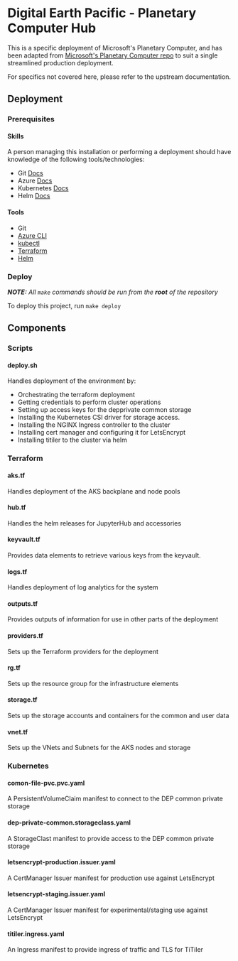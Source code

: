 # Digital Earth Pacific - Planetary Computer Hub
This is a specific deployment of Microsoft's Planetary Computer, and has been adapted from 
[Microsoft's Planetary Computer repo](https://github.com/microsoft/planetary-computer-hub) to suit a single streamlined production deployment.

For specifics not covered here, please refer to the upstream documentation.

## Deployment
### Prerequisites
#### Skills
A person managing this installation or performing a deployment should have knowledge of the following tools/technologies:
* Git [Docs](https://git-scm.com/doc)
* Azure [Docs](https://docs.azure.com)
* Kubernetes [Docs](https://kubernetes.io/docs/home/)
* Helm [Docs](https://helm.sh/docs/)

#### Tools
* Git
* [Azure CLI](https://docs.microsoft.com/en-us/cli/azure/install-azure-cli)
* [kubectl](https://kubernetes.io/docs/tasks/tools/#kubectl)
* [Terraform](https://www.terraform.io/downloads.html)
* [Helm](https://helm.sh/docs/intro/install/)

### Deploy
_**NOTE:** All `make` commands should be run from the **root** of the repository_

To deploy this project, run `make deploy`

## Components
### Scripts
#### deploy.sh
Handles deployment of the environment by:
- Orchestrating the terraform deployment
- Getting credentials to perform cluster operations
- Setting up access keys for the depprivate common storage
- Installing the Kubernetes CSI driver for storage access.
- Installing the NGINX Ingress controller to the cluster
- Installing cert manager and configuring it for LetsEncrypt
- Installing titiler to the cluster via helm

### Terraform
#### aks.tf
Handles deployment of the AKS backplane and node pools

#### hub.tf
Handles the helm releases for JupyterHub and accessories

#### keyvault.tf
Provides data elements to retrieve various keys from the keyvault.

#### logs.tf
Handles deployment of log analytics for the system

#### outputs.tf
Provides outputs of information for use in other parts of the deployment

#### providers.tf
Sets up the Terraform providers for the deployment 

#### rg.tf
Sets up the resource group for the infrastructure elements

#### storage.tf
Sets up the storage accounts and containers for the common and user data

#### vnet.tf
Sets up the VNets and Subnets for the AKS nodes and storage

### Kubernetes
#### comon-file-pvc.pvc.yaml
A PersistentVolumeClaim manifest to connect to the DEP common private storage

#### dep-private-common.storageclass.yaml
A StorageClast manifest to provide access to the DEP common private storage

#### letsencrypt-production.issuer.yaml
A CertManager Issuer manifest for production use against LetsEncrypt

#### letsencrypt-staging.issuer.yaml
A CertManager Issuer manifest for experimental/staging use against LetsEncrypt

#### titiler.ingress.yaml
An Ingress manifest to provide ingress of traffic and TLS for TiTiler
